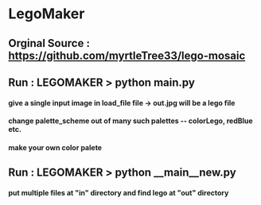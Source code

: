 # LegoMaker

## Orginal Source : https://github.com/myrtleTree33/lego-mosaic
## Run : LEGOMAKER > python __main__.py 
#### give a single input image in load_file file -> out.jpg will be a lego file
#### change palette_scheme out of many such palettes -- colorLego, redBlue etc.
#### make your own color palete
## Run : LEGOMAKER > python __main__new.py
#### put multiple files at "in" directory and find lego at "out" directory 
